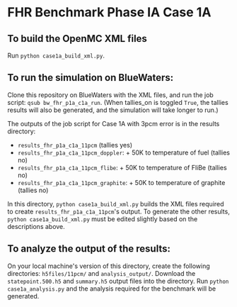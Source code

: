 # FHR Benchmark Phase IA Case 1A 

## To build the OpenMC XML files
Run `python case1a_build_xml.py`. 

## To run the simulation on BlueWaters:
Clone this repository on BlueWaters with the XML files, 
and run the job script: `qsub bw_fhr_p1a_c1a_run`. (When tallies_on is toggled `True`, the 
tallies results will also be generated, and the simulation will take longer to run.)

The outputs of the job script for Case 1A with 3pcm error is in the results directory: 
- `results_fhr_p1a_c1a_11pcm` (tallies yes)
- `results_fhr_p1a_c1a_11pcm_doppler`: + 50K to temperature of fuel (tallies no)
- `results_fhr_p1a_c1a_11pcm_flibe`: + 50K to temperature of FliBe (tallies no)
- `results_fhr_p1a_c1a_11pcm_graphite`: + 50K to temperature of graphite (tallies no) 

In this directory, `python case1a_build_xml.py` builds the XML files required to create  `results_fhr_p1a_c1a_11pcm`'s 
output. To generate the other results, `python case1a_build_xml.py` must be edited slightly based on the 
descriptions above. 

## To analyze the output of the results:
On your local machine's version of this directory, create the 
following directories: `h5files/11pcm/` and `analysis_output/`. Download the `statepoint.500.h5` and 
`summary.h5` output files into the directory. Run `python case1a_analysis.py` and the analysis
required for the benchmark will be generated. 

